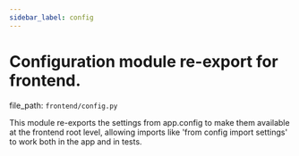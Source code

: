 ```yaml
---
sidebar_label: config
---
```


# Configuration module re-export for frontend.

  file_path: `frontend/config.py`

This module re-exports the settings from app.config to make them available
at the frontend root level, allowing imports like 'from config import settings'
to work both in the app and in tests.
